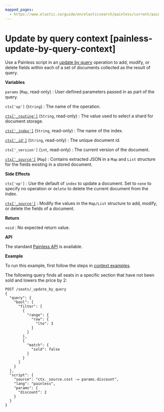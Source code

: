 ```yaml
---
mapped_pages:
  - https://www.elastic.co/guide/en/elasticsearch/painless/current/painless-update-by-query-context.html
---
```


# Update by query context [painless-update-by-query-context]

Use a Painless script in an [update by query](https://www.elastic.co/docs/api/doc/elasticsearch/operation/operation-update-by-query) operation to add, modify, or delete fields within each of a set of documents collected as the result of query.

**Variables**

`params` (`Map`, read-only)
:   User-defined parameters passed in as part of the query.

`ctx['op']` (`String`)
:   The name of the operation.

[`ctx['_routing']`](/elasticsearch/docs/reference/elasticsearch/mapping-reference/mapping-routing-field.md) (`String`, read-only)
:   The value used to select a shard for document storage.

[`ctx['_index']`](/elasticsearch/docs/reference/elasticsearch/mapping-reference/mapping-index-field.md) (`String`, read-only)
:   The name of the index.

[`ctx['_id']`](/elasticsearch/docs/reference/elasticsearch/mapping-reference/mapping-id-field.md) (`String`, read-only)
:   The unique document id.

`ctx['_version']` (`int`, read-only)
:   The current version of the document.

[`ctx['_source']`](/elasticsearch/docs/reference/elasticsearch/mapping-reference/mapping-source-field.md) (`Map`)
:   Contains extracted JSON in a `Map` and `List` structure for the fields existing in a stored document.

**Side Effects**

`ctx['op']`
:   Use the default of `index` to update a document. Set to `none` to specify no operation or `delete` to delete the current document from the index.

[`ctx['_source']`](/elasticsearch/docs/reference/elasticsearch/mapping-reference/mapping-source-field.md)
:   Modify the values in the `Map/List` structure to add, modify, or delete the fields of a document.

**Return**

`void`
:   No expected return value.

**API**

The standard [Painless API](https://www.elastic.co/guide/en/elasticsearch/painless/current/painless-api-reference-shared.html) is available.

**Example**

To run this example, first follow the steps in [context examples](/reference/scripting-languages/painless/painless-context-examples.md).

The following query finds all seats in a specific section that have not been sold and lowers the price by 2:

```console
POST /seats/_update_by_query
{
  "query": {
    "bool": {
      "filter": [
        {
          "range": {
            "row": {
              "lte": 3
            }
          }
        },
        {
          "match": {
            "sold": false
          }
        }
      ]
    }
  },
  "script": {
    "source": "ctx._source.cost -= params.discount",
    "lang": "painless",
    "params": {
      "discount": 2
    }
  }
}
```

